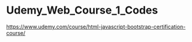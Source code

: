 # Udemy_Web_Course_1_Codes
 https://www.udemy.com/course/html-javascript-bootstrap-certification-course/
